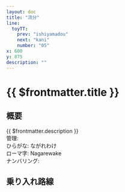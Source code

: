 ```yaml
---
layout: doc
title: "流分"
line:
  toyTT:
    prev: "ishiyamadou"
    next: "kani"
    number: "05"
x: 600
y: 875
description: ""
---
```



# {{ $frontmatter.title }} <ViewinMap />
<!-- ![駅の写真の説明](駅の写真のURL) -->

## 概要
{{ $frontmatter.description }}  
管理:   
ひらがな: ながれわけ  
ローマ字: Nagarewake  
ナンバリング: <Numberling />

## 乗り入れ路線
<LineInfo />